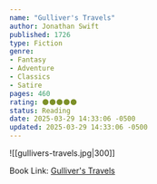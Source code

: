 ```yaml
---
name: "Gulliver's Travels"
author: Jonathan Swift
published: 1726
type: Fiction
genre: 
- Fantasy
- Adventure
- Classics
- Satire
pages: 460
rating: 🌑🌑🌑🌑🌑
status: Reading
date: 2025-03-29 14:33:06 -0500
updated: 2025-03-29 14:33:06 -0500
---
```


![[gullivers-travels.jpg|300]]

Book Link: [Gulliver's Travels](https://www.goodreads.com/book/show/7733.Gulliver_s_Travels)
